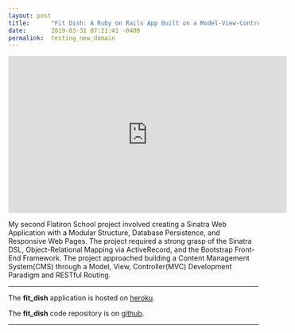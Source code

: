 ```yaml
---
layout: post
title:      "Fit Dish: A Ruby on Rails App Built on a Model-View-Controller Framework"
date:       2019-03-31 07:21:41 -0400
permalink:  testing_new_domain
---
```



<iframe width="560" height="315" src="https://www.youtube.com/embed/ihaha60GcfM" frameborder="0" allow="accelerometer; autoplay; encrypted-media; gyroscope; picture-in-picture" allowfullscreen></iframe>

My second Flatiron School project involved creating a Sinatra Web Application with a Modular Structure, Database Persistence, and Responsive Web Pages. The project required a strong grasp of the Sinatra DSL, Object-Relational Mapping via ActiveRecord, and the Bootstrap Front-End Framework. The project approached building a Content Management System(CMS) through a Model, View, Controller(MVC) Development Paradigm and  RESTful Routing.

---------

The **fit_dish** application is hosted on  [heroku](https://evening-cliffs-19162.herokuapp.com/).

The **fit_dish** code repository is on [github](https://github.com/NotoriousCottonball/fit_dish).

---------


